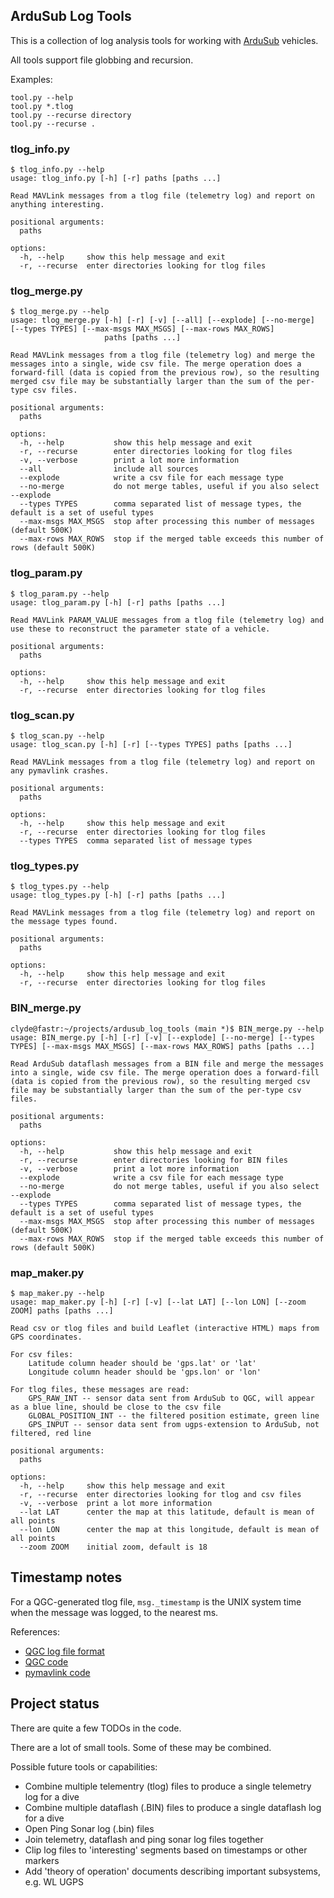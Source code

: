 ## ArduSub Log Tools

This is a collection of log analysis tools for working with [ArduSub](https://www.ardusub.com/) vehicles.

All tools support file globbing and recursion.

Examples:
~~~
tool.py --help
tool.py *.tlog
tool.py --recurse directory
tool.py --recurse .
~~~

### tlog_info.py

~~~
$ tlog_info.py --help
usage: tlog_info.py [-h] [-r] paths [paths ...]

Read MAVLink messages from a tlog file (telemetry log) and report on anything interesting.

positional arguments:
  paths

options:
  -h, --help     show this help message and exit
  -r, --recurse  enter directories looking for tlog files
~~~

### tlog_merge.py

~~~
$ tlog_merge.py --help
usage: tlog_merge.py [-h] [-r] [-v] [--all] [--explode] [--no-merge] [--types TYPES] [--max-msgs MAX_MSGS] [--max-rows MAX_ROWS]
                     paths [paths ...]

Read MAVLink messages from a tlog file (telemetry log) and merge the messages into a single, wide csv file. The merge operation does a
forward-fill (data is copied from the previous row), so the resulting merged csv file may be substantially larger than the sum of the per-
type csv files.

positional arguments:
  paths

options:
  -h, --help           show this help message and exit
  -r, --recurse        enter directories looking for tlog files
  -v, --verbose        print a lot more information
  --all                include all sources
  --explode            write a csv file for each message type
  --no-merge           do not merge tables, useful if you also select --explode
  --types TYPES        comma separated list of message types, the default is a set of useful types
  --max-msgs MAX_MSGS  stop after processing this number of messages (default 500K)
  --max-rows MAX_ROWS  stop if the merged table exceeds this number of rows (default 500K)
~~~

### tlog_param.py

~~~
$ tlog_param.py --help
usage: tlog_param.py [-h] [-r] paths [paths ...]

Read MAVLink PARAM_VALUE messages from a tlog file (telemetry log) and use these to reconstruct the parameter state of a vehicle.

positional arguments:
  paths

options:
  -h, --help     show this help message and exit
  -r, --recurse  enter directories looking for tlog files
~~~

### tlog_scan.py

~~~
$ tlog_scan.py --help
usage: tlog_scan.py [-h] [-r] [--types TYPES] paths [paths ...]

Read MAVLink messages from a tlog file (telemetry log) and report on any pymavlink crashes.

positional arguments:
  paths

options:
  -h, --help     show this help message and exit
  -r, --recurse  enter directories looking for tlog files
  --types TYPES  comma separated list of message types
~~~

### tlog_types.py

~~~
$ tlog_types.py --help
usage: tlog_types.py [-h] [-r] paths [paths ...]

Read MAVLink messages from a tlog file (telemetry log) and report on the message types found.

positional arguments:
  paths

options:
  -h, --help     show this help message and exit
  -r, --recurse  enter directories looking for tlog files
~~~

### BIN_merge.py

~~~
clyde@fastr:~/projects/ardusub_log_tools (main *)$ BIN_merge.py --help
usage: BIN_merge.py [-h] [-r] [-v] [--explode] [--no-merge] [--types TYPES] [--max-msgs MAX_MSGS] [--max-rows MAX_ROWS] paths [paths ...]

Read ArduSub dataflash messages from a BIN file and merge the messages into a single, wide csv file. The merge operation does a forward-fill
(data is copied from the previous row), so the resulting merged csv file may be substantially larger than the sum of the per-type csv files.

positional arguments:
  paths

options:
  -h, --help           show this help message and exit
  -r, --recurse        enter directories looking for BIN files
  -v, --verbose        print a lot more information
  --explode            write a csv file for each message type
  --no-merge           do not merge tables, useful if you also select --explode
  --types TYPES        comma separated list of message types, the default is a set of useful types
  --max-msgs MAX_MSGS  stop after processing this number of messages (default 500K)
  --max-rows MAX_ROWS  stop if the merged table exceeds this number of rows (default 500K)
~~~

### map_maker.py

~~~
$ map_maker.py --help
usage: map_maker.py [-h] [-r] [-v] [--lat LAT] [--lon LON] [--zoom ZOOM] paths [paths ...]

Read csv or tlog files and build Leaflet (interactive HTML) maps from GPS coordinates.

For csv files:
    Latitude column header should be 'gps.lat' or 'lat'
    Longitude column header should be 'gps.lon' or 'lon'

For tlog files, these messages are read:
    GPS_RAW_INT -- sensor data sent from ArduSub to QGC, will appear as a blue line, should be close to the csv file
    GLOBAL_POSITION_INT -- the filtered position estimate, green line
    GPS_INPUT -- sensor data sent from ugps-extension to ArduSub, not filtered, red line

positional arguments:
  paths

options:
  -h, --help     show this help message and exit
  -r, --recurse  enter directories looking for tlog and csv files
  -v, --verbose  print a lot more information
  --lat LAT      center the map at this latitude, default is mean of all points
  --lon LON      center the map at this longitude, default is mean of all points
  --zoom ZOOM    initial zoom, default is 18
~~~

## Timestamp notes

For a QGC-generated tlog file, `msg._timestamp` is the UNIX system time when the message was logged, to the nearest ms.

References:
* [QGC log file format](https://dev.qgroundcontrol.com/master/en/file_formats/mavlink.html)
* [QGC code](https://github.com/mavlink/qgroundcontrol/blob/245f9f1f9c475a24b02271e0b1a7a150f601f80d/src/comm/MAVLinkProtocol.cc#L280)
* [pymavlink code](https://github.com/ArduPilot/pymavlink/blob/d63c5ba4e9e20c702b0b7e31ab6bd71b80f161a5/mavutil.py#L1443)

## Project status

There are quite a few TODOs in the code.

There are a lot of small tools. Some of these may be combined.

Possible future tools or capabilities:
* Combine multiple telementry (tlog) files to produce a single telemetry log for a dive
* Combine multiple dataflash (.BIN) files to produce a single dataflash log for a dive
* Open Ping Sonar log (.bin) files
* Join telemetry, dataflash and ping sonar log files together
* Clip log files to 'interesting' segments based on timestamps or other markers
* Add 'theory of operation' documents describing important subsystems, e.g. WL UGPS